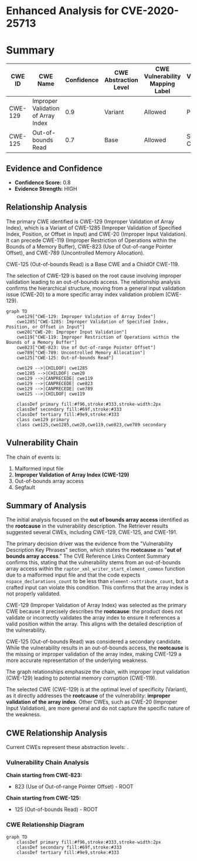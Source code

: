 # Enhanced Analysis for CVE-2020-25713

# Summary
| CWE ID | CWE Name | Confidence | CWE Abstraction Level | CWE Vulnerability Mapping Label | CWE-Vulnerability Mapping Notes |
|---|---|---|---|---|---|
| CWE-129 | Improper Validation of Array Index | 0.9 | Variant | Allowed | Primary CWE |
| CWE-125 | Out-of-bounds Read | 0.7 | Base | Allowed | Secondary Candidate |

## Evidence and Confidence

*   **Confidence Score:** 0.8
*   **Evidence Strength:** HIGH

## Relationship Analysis
The primary CWE identified is CWE-129 (Improper Validation of Array Index), which is a Variant of CWE-1285 (Improper Validation of Specified Index, Position, or Offset in Input) and CWE-20 (Improper Input Validation). It can precede CWE-119 (Improper Restriction of Operations within the Bounds of a Memory Buffer), CWE-823 (Use of Out-of-range Pointer Offset), and CWE-789 (Uncontrolled Memory Allocation).

CWE-125 (Out-of-bounds Read) is a Base CWE and a ChildOf CWE-119.

The selection of CWE-129 is based on the root cause involving improper validation leading to an out-of-bounds access. The relationship analysis confirms the hierarchical structure, moving from a general input validation issue (CWE-20) to a more specific array index validation problem (CWE-129).

```mermaid
graph TD
    cwe129["CWE-129: Improper Validation of Array Index"]
    cwe1285["CWE-1285: Improper Validation of Specified Index, Position, or Offset in Input"]
    cwe20["CWE-20: Improper Input Validation"]
    cwe119["CWE-119: Improper Restriction of Operations within the Bounds of a Memory Buffer"]
    cwe823["CWE-823: Use of Out-of-range Pointer Offset"]
    cwe789["CWE-789: Uncontrolled Memory Allocation"]
    cwe125["CWE-125: Out-of-bounds Read"]

    cwe129 -->|CHILDOF| cwe1285
    cwe1285 -->|CHILDOF| cwe20
    cwe129 -->|CANPRECEDE| cwe119
    cwe129 -->|CANPRECEDE| cwe823
    cwe129 -->|CANPRECEDE| cwe789
    cwe125 -->|CHILDOF| cwe119

    classDef primary fill:#f96,stroke:#333,stroke-width:2px
    classDef secondary fill:#69f,stroke:#333
    classDef tertiary fill:#9e9,stroke:#333
    class cwe129 primary
    class cwe125,cwe1285,cwe20,cwe119,cwe823,cwe789 secondary
```

## Vulnerability Chain
The chain of events is:
1.  Malformed input file
2.  **Improper Validation of Array Index (CWE-129)**
3.  Out-of-bounds array access
4.  Segfault

## Summary of Analysis
The initial analysis focused on the **out of bounds array access** identified as the **rootcause** in the vulnerability description. The Retriever results suggested several CWEs, including CWE-129, CWE-125, and CWE-191.

The primary decision driver was the evidence from the "Vulnerability Description Key Phrases" section, which states the **rootcause** as "**out of bounds array access**." The CVE Reference Links Content Summary confirms this, stating that the vulnerability stems from an out-of-bounds array access within the `raptor_xml_writer_start_element_common` function due to a malformed input file and that the code expects `nspace_declarations_count` to be less than `element->attribute_count`, but a crafted input can violate this condition. This confirms that the array index is not properly validated.

CWE-129 (Improper Validation of Array Index) was selected as the primary CWE because it precisely describes the **rootcause**: the product does not validate or incorrectly validates the array index to ensure it references a valid position within the array. This aligns with the detailed description of the vulnerability.

CWE-125 (Out-of-bounds Read) was considered a secondary candidate. While the vulnerability results in an out-of-bounds access, the **rootcause** is the missing or improper validation of the array index, making CWE-129 a more accurate representation of the underlying weakness.

The graph relationships emphasize the chain, with improper input validation (CWE-129) leading to potential memory corruption (CWE-119).

The selected CWE (CWE-129) is at the optimal level of specificity (Variant), as it directly addresses the **rootcause** of the vulnerability: **improper validation of the array index**. Other CWEs, such as CWE-20 (Improper Input Validation), are more general and do not capture the specific nature of the weakness.


## CWE Relationship Analysis

Current CWEs represent these abstraction levels: .


### Vulnerability Chain Analysis

**Chain starting from CWE-823:**
- 823 (Use of Out-of-range Pointer Offset) - ROOT


**Chain starting from CWE-125:**
- 125 (Out-of-bounds Read) - ROOT



### CWE Relationship Diagram

```mermaid
graph TD
    classDef primary fill:#f96,stroke:#333,stroke-width:2px
    classDef secondary fill:#69f,stroke:#333
    classDef tertiary fill:#9e9,stroke:#333
```